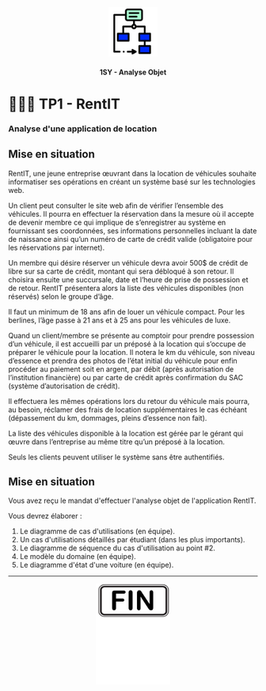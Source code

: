 <p align="Center"><img src="../includes/logo.png" alt="drawing" width="100"/></p>
<h4 align="Center">1SY - Analyse Objet</h4>

# 🏋🏻‍♂️ TP1 - RentIT

### Analyse d'une application de location

## Mise en situation

RentIT, une jeune entreprise œuvrant dans la location de véhicules souhaite informatiser ses opérations en créant un système basé sur les technologies web.

Un client peut consulter le site web afin de vérifier l’ensemble des véhicules. Il pourra en effectuer la réservation dans la mesure où il accepte de devenir membre ce qui implique de s’enregistrer au système en fournissant ses coordonnées, ses informations personnelles incluant la date de naissance ainsi qu’un numéro de carte de crédit valide (obligatoire pour les réservations par internet).

Un membre qui désire réserver un véhicule devra avoir 500$ de crédit de libre sur sa carte de crédit, montant qui sera débloqué à son retour. Il choisira ensuite une succursale, date et l’heure de prise de possession et de retour. RentIT présentera alors la liste des véhicules disponibles (non réservés) selon le groupe d’âge.

Il faut un minimum de 18 ans afin de louer un véhicule compact. Pour les berlines, l’âge passe à 21 ans et à 25 ans pour les véhicules de luxe.

Quand un client/membre se présente au comptoir pour prendre possession d’un véhicule, il est accueilli par un préposé à la location qui s’occupe de préparer le véhicule pour la location. Il notera le km du véhicule, son niveau d’essence et prendra des photos de l’état initial du véhicule pour enfin procéder au paiement soit en argent, par débit (après autorisation de l’institution financière) ou par carte de crédit après confirmation du SAC (système d’autorisation de crédit).

Il effectuera les mêmes opérations lors du retour du véhicule mais pourra, au besoin, réclamer des frais de location supplémentaires le cas échéant (dépassement du km, dommages, pleins d’essence
non fait).

La liste des véhicules disponible à la location est gérée par le gérant qui œuvre dans l’entreprise au même titre qu’un préposé à la location.

Seuls les clients peuvent utiliser le système sans être authentifiés.

## Mise en situation

Vous avez reçu le mandat d'effectuer l'analyse objet de l'application RentIT.

Vous devrez élaborer :

1. Le diagramme de cas d'utilisations (en équipe).
2. Un cas d'utilisations détaillés par étudiant (dans les plus importants).
3. Le diagramme de séquence du cas d'utilisation au point #2.
4. Le modèle du domaine (en équipe).
5. Le diagramme d'état d'une voiture (en équipe).

<hr><p align="Center"><img src="../includes/end.png" alt="drawing" width="150"/></p>
